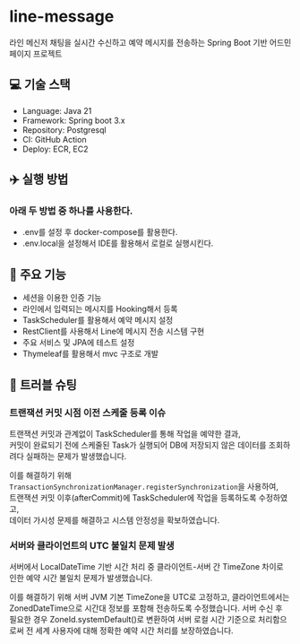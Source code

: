 # line-message

라인 메신저 채팅을 실시간 수신하고 예약 메시지를 전송하는 Spring Boot 기반 어드민 페이지 프로젝트

## 💻 기술 스택

- Language: Java 21
- Framework: Spring boot 3.x
- Repository: Postgresql
- CI: GitHub Action
- Deploy: ECR, EC2

## ✈️ 실행 방법

### 아래 두 방법 중 하나를 사용한다.

- .env를 설정 후 docker-compose를 활용한다.
- .env.local을 설정해서 IDE를 활용해서 로컬로 실행시킨다.

## 🛵 주요 기능

- 세션을 이용한 인증 기능
- 라인에서 입력되는 메시지를 Hooking해서 등록
- TaskScheduler를 활용해서 예약 메시지 설정
- RestClient를 사용해서 Line에 메시지 전송 시스템 구현
- 주요 서비스 및 JPA에 테스트 설정
- Thymeleaf를 활용해서 mvc 구조로 개발

## 📠 트러블 슈팅

### 트랜잭션 커밋 시점 이전 스케줄 등록 이슈

트랜잭션 커밋과 관계없이 TaskScheduler를 통해 작업을 예약한 결과,  
커밋이 완료되기 전에 스케줄된 Task가 실행되어 DB에 저장되지 않은 데이터를 조회하려다 실패하는 문제가 발생했습니다.

이를 해결하기 위해 `TransactionSynchronizationManager.registerSynchronization`을 사용하여,  
트랜잭션 커밋 이후(afterCommit)에 TaskScheduler에 작업을 등록하도록 수정하였고,  
데이터 가시성 문제를 해결하고 시스템 안정성을 확보하였습니다.

### 서버와 클라이언트의 UTC 불일치 문제 발생

서버에서 LocalDateTime 기반 시간 처리 중 클라이언트-서버 간 TimeZone 차이로 인한 예약 시간 불일치 문제가 발생했습니다.

이를 해결하기 위해 서버 JVM 기본 TimeZone을 UTC로 고정하고, 클라이언트에서는 ZonedDateTime으로 시간대 정보를 포함해 전송하도록 수정했습니다.
서버 수신 후 필요한 경우 ZoneId.systemDefault()로 변환하여 서버 로컬 시간 기준으로 처리함으로써 전 세계 사용자에 대해 정확한 예약 시간 처리를 보장하였습니다.